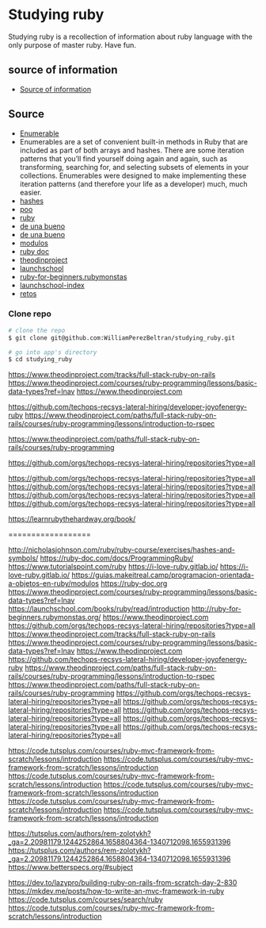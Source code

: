 # Studying ruby 
Studying ruby is a recollection of information about ruby language with the only purpose of master ruby.
Have fun. 


## source of information 


- [Source of information](#Source)

## Source

- [Enumerable](https://ruby-doc.org/core-3.1.2/Enumerable.html)
- Enumerables are a set of convenient built-in methods in Ruby that are included as part of both arrays and hashes. There are some iteration patterns that you’ll find yourself doing again and again, such as transforming, searching for, and selecting subsets of elements in your collections. Enumerables were designed to make implementing these iteration patterns (and therefore your life as a developer) much, much easier.
- [hashes](http://nicholasjohnson.com/ruby/ruby-course/exercises/hashes-and-symbols/)
- [poo](https://ruby-doc.com/docs/ProgrammingRuby/)
- [ruby](https://www.tutorialspoint.com/ruby)
- [de una bueno ](https://i-love-ruby.gitlab.io/)
- [de una bueno ](https://i-love-ruby.gitlab.io/)
- [modulos ](https://guias.makeitreal.camp/programacion-orientada-a-objetos-en-ruby/modulos)
- [ruby doc ](https://ruby-doc.org)
- [theodinproject](https://www.theodinproject.com/courses/ruby-programming/lessons/basic-data-types?ref=lnav)
- [launchschool](https://launchschool.com/books/ruby/read/introduction)
- [ruby-for-beginners.rubymonstas](http://ruby-for-beginners.rubymonstas.org/)
- [launchschool-index](https://www.theodinproject.com)
- [retos ](https://github.com/orgs/techops-recsys-lateral-hiring/repositories?type=all)

### Clone repo

```bash
# clone the repo
$ git clone git@github.com:WilliamPerezBeltran/studying_ruby.git

# go into app's directory
$ cd studying_ruby
```

https://www.theodinproject.com/tracks/full-stack-ruby-on-rails
https://www.theodinproject.com/courses/ruby-programming/lessons/basic-data-types?ref=lnav
https://www.theodinproject.com






https://github.com/techops-recsys-lateral-hiring/developer-joyofenergy-ruby
https://www.theodinproject.com/paths/full-stack-ruby-on-rails/courses/ruby-programming/lessons/introduction-to-rspec

https://www.theodinproject.com/paths/full-stack-ruby-on-rails/courses/ruby-programming

https://github.com/orgs/techops-recsys-lateral-hiring/repositories?type=all


https://github.com/orgs/techops-recsys-lateral-hiring/repositories?type=all
https://github.com/orgs/techops-recsys-lateral-hiring/repositories?type=all
https://github.com/orgs/techops-recsys-lateral-hiring/repositories?type=all
https://github.com/orgs/techops-recsys-lateral-hiring/repositories?type=all

https://learnrubythehardway.org/book/











==================

http://nicholasjohnson.com/ruby/ruby-course/exercises/hashes-and-symbols/
https://ruby-doc.com/docs/ProgrammingRuby/
https://www.tutorialspoint.com/ruby
https://i-love-ruby.gitlab.io/
https://i-love-ruby.gitlab.io/
https://guias.makeitreal.camp/programacion-orientada-a-objetos-en-ruby/modulos
https://ruby-doc.org
https://www.theodinproject.com/courses/ruby-programming/lessons/basic-data-types?ref=lnav
https://launchschool.com/books/ruby/read/introduction
http://ruby-for-beginners.rubymonstas.org/
https://www.theodinproject.com
https://github.com/orgs/techops-recsys-lateral-hiring/repositories?type=all
https://www.theodinproject.com/tracks/full-stack-ruby-on-rails
https://www.theodinproject.com/courses/ruby-programming/lessons/basic-data-types?ref=lnav
https://www.theodinproject.com
https://github.com/techops-recsys-lateral-hiring/developer-joyofenergy-ruby
https://www.theodinproject.com/paths/full-stack-ruby-on-rails/courses/ruby-programming/lessons/introduction-to-rspec
https://www.theodinproject.com/paths/full-stack-ruby-on-rails/courses/ruby-programming
https://github.com/orgs/techops-recsys-lateral-hiring/repositories?type=all
https://github.com/orgs/techops-recsys-lateral-hiring/repositories?type=all
https://github.com/orgs/techops-recsys-lateral-hiring/repositories?type=all
https://github.com/orgs/techops-recsys-lateral-hiring/repositories?type=all
https://github.com/orgs/techops-recsys-lateral-hiring/repositories?type=all


https://code.tutsplus.com/courses/ruby-mvc-framework-from-scratch/lessons/introduction
https://code.tutsplus.com/courses/ruby-mvc-framework-from-scratch/lessons/introduction
https://code.tutsplus.com/courses/ruby-mvc-framework-from-scratch/lessons/introduction
https://code.tutsplus.com/courses/ruby-mvc-framework-from-scratch/lessons/introduction
https://code.tutsplus.com/courses/ruby-mvc-framework-from-scratch/lessons/introduction
https://code.tutsplus.com/courses/ruby-mvc-framework-from-scratch/lessons/introduction

https://tutsplus.com/authors/rem-zolotykh?_ga=2.20981179.1244252864.1658804364-1340712098.1655931396
https://tutsplus.com/authors/rem-zolotykh?_ga=2.20981179.1244252864.1658804364-1340712098.1655931396
https://www.betterspecs.org/#subject

https://dev.to/lazypro/building-ruby-on-rails-from-scratch-day-2-830
https://mkdev.me/posts/how-to-write-an-mvc-framework-in-ruby
https://code.tutsplus.com/courses/search/ruby
https://code.tutsplus.com/courses/ruby-mvc-framework-from-scratch/lessons/introduction